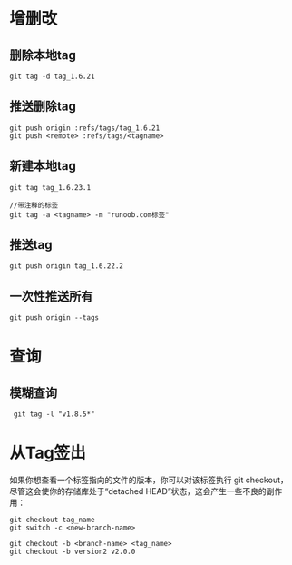 # 增删改

## 删除本地tag

```
git tag -d tag_1.6.21
```

## 推送删除tag

```
git push origin :refs/tags/tag_1.6.21
git push <remote> :refs/tags/<tagname>
```

## 新建本地tag

```
git tag tag_1.6.23.1

//带注释的标签
git tag -a <tagname> -m "runoob.com标签"
```

## 推送tag	
```
git push origin tag_1.6.22.2
```

## 一次性推送所有

```
git push origin --tags
```



# 查询

## 模糊查询

```console
 git tag -l "v1.8.5*"
```

# 从Tag签出

如果你想查看一个标签指向的文件的版本，你可以对该标签执行 git checkout，尽管这会使你的存储库处于“detached HEAD”状态，这会产生一些不良的副作用：

```
git checkout tag_name
git switch -c <new-branch-name>
```



```console
git checkout -b <branch-name> <tag_name>
git checkout -b version2 v2.0.0
```

